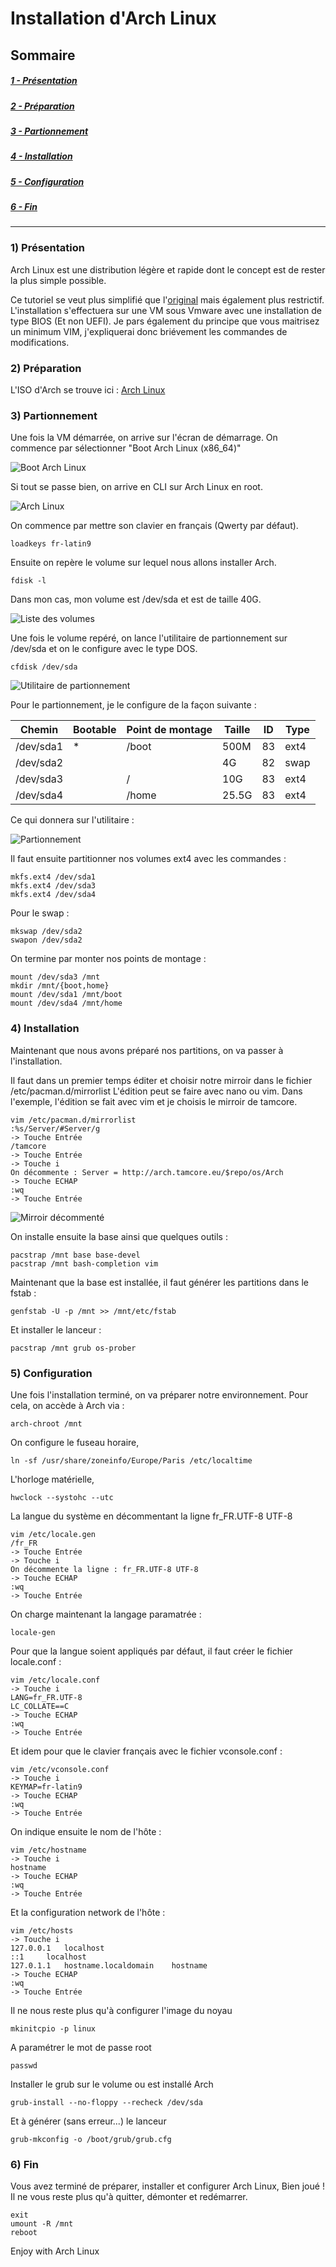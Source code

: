 # Installation d'Arch Linux

## Sommaire

##### [1 - Présentation](#1-Présentation)
##### [2 - Préparation](#2-Préparation)
##### [3 - Partionnement](#3-Partionnement)
##### [4 - Installation](#4-Installation)
##### [5 - Configuration](#5-Configuration)
##### [6 - Fin](#6-Fin)
----

### 1) Présentation
Arch Linux est une distribution légère et rapide dont le concept est de rester la plus simple possible.

Ce tutoriel se veut plus simplifié que l'[original](https://wiki.archlinux.org/index.php/Installation_guide) mais également plus restrictif.
L'installation s'effectuera sur une VM sous Vmware avec une installation de type BIOS (Et non UEFI).
Je pars également du principe que vous maitrisez un minimum VIM, j'expliquerai donc briévement les commandes de modifications.

### 2) Préparation
L'ISO d'Arch se trouve ici : [Arch Linux](https://www.archlinux.org/download/)

### 3) Partionnement

Une fois la VM démarrée, on arrive sur l'écran de démarrage.
On commence par sélectionner "Boot Arch Linux (x86_64)"

![Boot Arch Linux](../_img/install_arch/tuto_arch_1.png)


Si tout se passe bien, on arrive en CLI sur Arch Linux en root.

![Arch Linux](../_img/install_arch/tuto_arch_2.png)


On commence par mettre son clavier en français (Qwerty par défaut).
```
loadkeys fr-latin9
```

Ensuite on repère le volume sur lequel nous allons installer Arch.
```
fdisk -l
```

Dans mon cas, mon volume est /dev/sda et est de taille 40G.

![Liste des volumes](../_img/install_arch/tuto_arch_3.png)


Une fois le volume repéré, on lance l'utilitaire de partionnement sur /dev/sda et on le configure avec le type DOS.
```
cfdisk /dev/sda
```

![Utilitaire de partionnement](../_img/install_arch/tuto_arch_4.png)


Pour le partionnement, je le configure de la façon suivante :

| Chemin | Bootable | Point de montage | Taille | ID | Type |
| ------ | ------ | ------ | ------ | ------ | ------ |
| /dev/sda1 | * | /boot | 500M | 83 | ext4 |
| /dev/sda2 |  | | 4G | 82 | swap |
| /dev/sda3 |  | / | 10G | 83 | ext4 |
| /dev/sda4 |  | /home | 25.5G | 83 | ext4 | 

Ce qui donnera sur l'utilitaire :

![Partionnement](../_img/install_arch/tuto_arch_5.png)


Il faut ensuite partitionner nos volumes ext4 avec les commandes :
```
mkfs.ext4 /dev/sda1
mkfs.ext4 /dev/sda3
mkfs.ext4 /dev/sda4
```

Pour le swap :
```
mkswap /dev/sda2
swapon /dev/sda2
```

On termine par monter nos points de montage :
```
mount /dev/sda3 /mnt
mkdir /mnt/{boot,home}
mount /dev/sda1 /mnt/boot
mount /dev/sda4 /mnt/home
```

### 4) Installation

Maintenant que nous avons préparé nos partitions, on va passer à l'installation.

Il faut dans un premier temps éditer et choisir notre mirroir dans le fichier /etc/pacman.d/mirrorlist
L'édition peut se faire avec nano ou vim. Dans l'exemple, l'édition se fait avec vim et je choisis le mirroir de tamcore.
```
vim /etc/pacman.d/mirrorlist
:%s/Server/#Server/g
-> Touche Entrée
/tamcore
-> Touche Entrée
-> Touche i
On décommente : Server = http://arch.tamcore.eu/$repo/os/Arch
-> Touche ECHAP
:wq
-> Touche Entrée
```

![Mirroir décommenté](../_img/install_arch/tuto_arch_6.png)


On installe ensuite la base ainsi que quelques outils :
```
pacstrap /mnt base base-devel
pacstrap /mnt bash-completion vim
```

Maintenant que la base est installée, il faut générer les partitions dans le fstab :
```
genfstab -U -p /mnt >> /mnt/etc/fstab
```

Et installer le lanceur :
```
pacstrap /mnt grub os-prober
```

### 5) Configuration

Une fois l'installation terminé, on va préparer notre environnement.
Pour cela, on accède à Arch via :
```
arch-chroot /mnt
```

On configure le fuseau horaire,
```
ln -sf /usr/share/zoneinfo/Europe/Paris /etc/localtime
```

L'horloge matérielle,
```
hwclock --systohc --utc
```

La langue du système en décommentant la ligne fr_FR.UTF-8 UTF-8
```
vim /etc/locale.gen
/fr_FR
-> Touche Entrée
-> Touche i
On décommente la ligne : fr_FR.UTF-8 UTF-8
-> Touche ECHAP
:wq
-> Touche Entrée
```

On charge maintenant la langage paramatrée :
```
locale-gen
```

Pour que la langue soient appliqués par défaut, il faut créer le fichier locale.conf :
```
vim /etc/locale.conf
-> Touche i
LANG=fr_FR.UTF-8
LC_COLLATE==C
-> Touche ECHAP
:wq
-> Touche Entrée
```

Et idem pour que le clavier français avec le fichier vconsole.conf :
```
vim /etc/vconsole.conf
-> Touche i
KEYMAP=fr-latin9
-> Touche ECHAP
:wq
-> Touche Entrée
```

On indique ensuite le nom de l'hôte :
```
vim /etc/hostname
-> Touche i
hostname
-> Touche ECHAP
:wq
-> Touche Entrée
```

Et la configuration network de l'hôte :
```
vim /etc/hosts
-> Touche i
127.0.0.1	localhost
::1		localhost
127.0.1.1	hostname.localdomain	hostname
-> Touche ECHAP
:wq
-> Touche Entrée
```

Il ne nous reste plus qu'à configurer l'image du noyau
```
mkinitcpio -p linux
```

A paramétrer le mot de passe root
```
passwd
```

Installer le grub sur le volume ou est installé Arch
```
grub-install --no-floppy --recheck /dev/sda
```

Et à générer (sans erreur...) le lanceur
```
grub-mkconfig -o /boot/grub/grub.cfg
```

### 6) Fin
Vous avez terminé de préparer, installer et configurer Arch Linux, Bien joué !
Il ne vous reste plus qu'à quitter, démonter et redémarrer.
```
exit
umount -R /mnt
reboot
```

Enjoy with Arch Linux